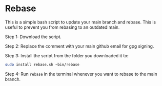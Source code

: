 # Rebase
This is a simple bash script to update your main branch and rebase. This is useful to prevent you from rebasing to an outdated main.

Step 1: Download the script.

Step 2: Replace the comment with your main github email for gpg signing.

Step 3: Install the script from the folder you downloaded it to:
```bash
sudo install rebase.sh ~bin/rebase
```
Step 4: Run `rebase` in the terminal whenever you want to rebase to the main branch.
